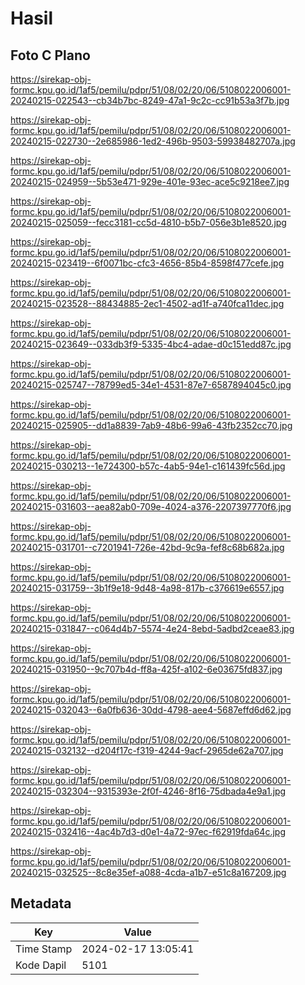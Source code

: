 # Hasil

## Foto C Plano

https://sirekap-obj-formc.kpu.go.id/1af5/pemilu/pdpr/51/08/02/20/06/5108022006001-20240215-022543--cb34b7bc-8249-47a1-9c2c-cc91b53a3f7b.jpg

https://sirekap-obj-formc.kpu.go.id/1af5/pemilu/pdpr/51/08/02/20/06/5108022006001-20240215-022730--2e685986-1ed2-496b-9503-59938482707a.jpg

https://sirekap-obj-formc.kpu.go.id/1af5/pemilu/pdpr/51/08/02/20/06/5108022006001-20240215-024959--5b53e471-929e-401e-93ec-ace5c9218ee7.jpg

https://sirekap-obj-formc.kpu.go.id/1af5/pemilu/pdpr/51/08/02/20/06/5108022006001-20240215-025059--fecc3181-cc5d-4810-b5b7-056e3b1e8520.jpg

https://sirekap-obj-formc.kpu.go.id/1af5/pemilu/pdpr/51/08/02/20/06/5108022006001-20240215-023419--6f0071bc-cfc3-4656-85b4-8598f477cefe.jpg

https://sirekap-obj-formc.kpu.go.id/1af5/pemilu/pdpr/51/08/02/20/06/5108022006001-20240215-023528--88434885-2ec1-4502-ad1f-a740fca11dec.jpg

https://sirekap-obj-formc.kpu.go.id/1af5/pemilu/pdpr/51/08/02/20/06/5108022006001-20240215-023649--033db3f9-5335-4bc4-adae-d0c151edd87c.jpg

https://sirekap-obj-formc.kpu.go.id/1af5/pemilu/pdpr/51/08/02/20/06/5108022006001-20240215-025747--78799ed5-34e1-4531-87e7-6587894045c0.jpg

https://sirekap-obj-formc.kpu.go.id/1af5/pemilu/pdpr/51/08/02/20/06/5108022006001-20240215-025905--dd1a8839-7ab9-48b6-99a6-43fb2352cc70.jpg

https://sirekap-obj-formc.kpu.go.id/1af5/pemilu/pdpr/51/08/02/20/06/5108022006001-20240215-030213--1e724300-b57c-4ab5-94e1-c161439fc56d.jpg

https://sirekap-obj-formc.kpu.go.id/1af5/pemilu/pdpr/51/08/02/20/06/5108022006001-20240215-031603--aea82ab0-709e-4024-a376-2207397770f6.jpg

https://sirekap-obj-formc.kpu.go.id/1af5/pemilu/pdpr/51/08/02/20/06/5108022006001-20240215-031701--c7201941-726e-42bd-9c9a-fef8c68b682a.jpg

https://sirekap-obj-formc.kpu.go.id/1af5/pemilu/pdpr/51/08/02/20/06/5108022006001-20240215-031759--3b1f9e18-9d48-4a98-817b-c376619e6557.jpg

https://sirekap-obj-formc.kpu.go.id/1af5/pemilu/pdpr/51/08/02/20/06/5108022006001-20240215-031847--c064d4b7-5574-4e24-8ebd-5adbd2ceae83.jpg

https://sirekap-obj-formc.kpu.go.id/1af5/pemilu/pdpr/51/08/02/20/06/5108022006001-20240215-031950--9c707b4d-ff8a-425f-a102-6e03675fd837.jpg

https://sirekap-obj-formc.kpu.go.id/1af5/pemilu/pdpr/51/08/02/20/06/5108022006001-20240215-032043--6a0fb636-30dd-4798-aee4-5687effd6d62.jpg

https://sirekap-obj-formc.kpu.go.id/1af5/pemilu/pdpr/51/08/02/20/06/5108022006001-20240215-032132--d204f17c-f319-4244-9acf-2965de62a707.jpg

https://sirekap-obj-formc.kpu.go.id/1af5/pemilu/pdpr/51/08/02/20/06/5108022006001-20240215-032304--9315393e-2f0f-4246-8f16-75dbada4e9a1.jpg

https://sirekap-obj-formc.kpu.go.id/1af5/pemilu/pdpr/51/08/02/20/06/5108022006001-20240215-032416--4ac4b7d3-d0e1-4a72-97ec-f62919fda64c.jpg

https://sirekap-obj-formc.kpu.go.id/1af5/pemilu/pdpr/51/08/02/20/06/5108022006001-20240215-032525--8c8e35ef-a088-4cda-a1b7-e51c8a167209.jpg


## Metadata

| Key        | Value               |
| ---------- | ------------------- |
| Time Stamp | 2024-02-17 13:05:41 |
| Kode Dapil | 5101                |



